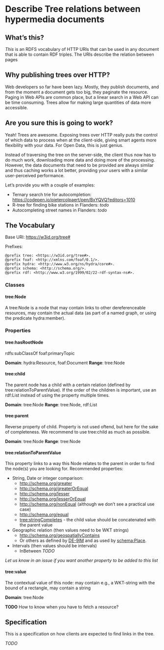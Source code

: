 # Describe Tree relations between hypermedia documents

## What’s this?

_This_ is an RDFS vocabulary of HTTP URIs that can be used in any document that is able to contain RDF triples. The URIs describe the relation between pages

## Why publishing trees over HTTP?

Web developers so far have been lazy. Mostly, they publish documents, and from the moment a document gets too big, they paginate the resource. Paging in Web APIs are common place, but a linear search in a Web API can be time consuming. Trees allow for making large quantities of data more accessible.

## Are you sure this is going to work?

Yeah! Trees are awesome. Exposing trees over HTTP really puts the control of which data to process when at the client-side, giving smart agents more flexibility with your data. For Open Data, this is just genius.

Instead of traversing the tree on the server-side, the client thus now has to do much work, downloading more data and doing more of the processing. However, the data documents that need to be provided are always similar and thus caching works a lot better, providing your users with a similar user-perceived performance.

Let’s provide you with a couple of examples:
 * Ternary search trie for autocompletion: https://codepen.io/pietercolpaert/pen/BxYQVQ?editors=1010
 * R-tree for finding bike stations in Flanders: _todo_
 * Autocompleting street names in Flanders: _todo_

## The Vocabulary

Base URI: https://w3id.org/tree#

Prefixes:

```turtle
@prefix tree: <https://w3id.org/tree#>.
@prefix foaf: <http://xmlns.com/foaf/0.1/>.
@prefix hydra: <http://www.w3.org/ns/hydra/core#>.
@prefix schema: <http://schema.org/>.
@prefix rdf: <http://www.w3.org/1999/02/22-rdf-syntax-ns#>.
```

### Classes

#### tree:Node

A tree:Node is a node that may contain links to other dereferenceable resources, may contain the actual data (as part of a named graph, or using the predicate hydra:member).

### Properties

#### tree:hasRootNode

rdfs:subClassOf foaf:primaryTopic

__Domain__: hydra:Resource, foaf:Document
__Range__: tree:Node

#### tree:child

The parent node has a child with a certain relation (defined by tree:relationToParentValue). If the order of the children is important, use an rdf:List instead of using the property multiple times.

__Domain__: tree:Node
__Range__: tree:Node, rdf:List

#### tree:parent

Reverse property of child. Property is not used oftend, but here for the sake of completeness. We recommend to use tree:child as much as possible.

__Domain__: tree:Node
__Range__: tree:Node

#### tree:relationToParentValue

This property links to a way this Node relates to the parent in order to find the node(s) you are looking for. Recommended properties:
 - String, Date or integer comparison:
   - http://schema.org/greater
   - http://schema.org/greaterOrEqual
   - http://schema.org/lesser
   - http://schema.org/lesserOrEqual
   - http://schema.org/nonEqual (although we don’t see a practical use case)
   - http://schema.org/equal
   - [tree:stringCompletes](https://w3id.org/tree#stringCompletes) - the child value should be concatenated with the parent value
 - Geographic relation (then values need to be WKT strings)
   - http://schema.org/geospatiallyContains
   - Or others as defined by [DE-9IM](https://en.wikipedia.org/wiki/DE-9IM) and as used by [schema:Place](http://schema.org/Place).
 - Intervals (then values should be intervals)
   - InBetween _TODO_

_Let us know in an issue if you want another property to be added to this list_

#### tree:value

The contextual value of this node: may contain e.g., a WKT-string with the bound of a rectangle, may contain a string



__Domain__: tree:Node

__TODO__ How to know when you have to fetch a resource?

## Specification

This is a specification on how clients are expected to find links in the tree.

_TODO_

